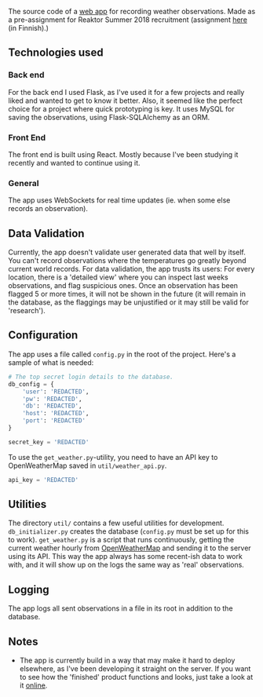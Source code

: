 The source code of a [web app](weather.jerenurminen.me) for recording weather observations. Made as a pre-assignment for Reaktor Summer 2018 recruitment (assignment [here](https://github.com/reaktor/kesa-2018) (in Finnish).)

## Technologies used
### Back end
For the back end I used Flask, as I've used it for a few projects and really liked and wanted to get to know it better. Also, it seemed like the perfect choice for a project where quick prototyping is key.
It uses MySQL for saving the observations, using Flask-SQLAlchemy as an ORM. 

### Front End
The front end is built using React. Mostly because I've been studying it recently and wanted to continue using it.

### General
The app uses WebSockets for real time updates (ie. when some else records an observation).

## Data Validation
Currently, the app doesn't validate user generated data that well by itself. You can't record observations where the temperatures go greatly beyond current world records. For data validation, the app trusts its users: For every location, there is a 'detailed view' where you can inspect last weeks observations, and flag suspicious ones. Once an observation has been flagged 5 or more times, it will not be shown in the future (it will remain in the database, as the flaggings may be unjustified or it may still be valid for 'research'). 

## Configuration
The app uses a file called `config.py` in the root of the project. Here's a sample of what is needed:

```python
# The top secret login details to the database.
db_config = {
    'user': 'REDACTED',
    'pw': 'REDACTED',
    'db': 'REDACTED',
    'host': 'REDACTED',
    'port': 'REDACTED'
}

secret_key = 'REDACTED'
```

To use the `get_weather.py`-utility, you need to have an API key to OpenWeatherMap saved in `util/weather_api.py`.

```python
api_key = 'REDACTED'
```

## Utilities
The directory `util/` contains a few useful utilities for development. `db_initializer.py` creates the database (`config.py` must be set up for this to work). `get_weather.py` is a script that runs continuously, getting the current weather hourly from [OpenWeatherMap](https://openweathermap.org/) and sending it to the server using its API. This way the app always has some recent-ish data to work with, and it will show up on the logs the same way as 'real' observations.

## Logging
The app logs all sent observations in a file in its root in addition to the database.

## Notes
* The app is currently build in a way that may make it hard to deploy elsewhere, as I've been developing it straight on the server. If you want to see how the 'finished' product functions and looks, just take a look at it [online](weather.jerenurminen.me).
